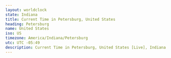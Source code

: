 ```yaml
---
layout: worldclock
state: Indiana
title: Current Time in Petersburg, United States
heading: Petersburg
name: United States
iso: US
timezone: America/Indiana/Petersburg
utc: UTC -05:49
description: Current Time in Petersburg, United States [Live], Indiana. Live update now time in Petersburg, timezone America/Indiana/Petersburg, UTC -05:49, Country ISO code & Current Local Time.
---
```


